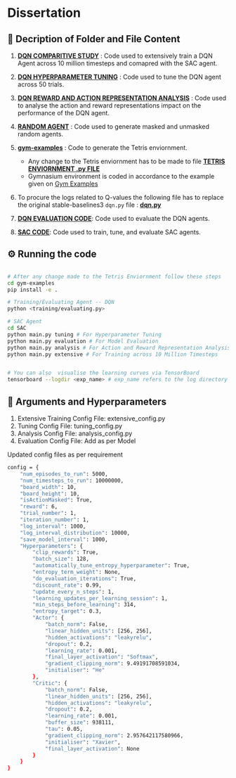 # Dissertation

## 📁 Decription of Folder and File Content

1. <a href="https://github.com/Sonali2824/Dissertation/tree/main/DQN%20COMPARITATIVE%20STUDY"> <b>DQN COMPARITIVE STUDY</b></a>
: Code used to extensively train a DQN Agent across 10 million timesteps and comapred with the SAC agent.
2. <a href="https://github.com/Sonali2824/Dissertation/tree/main/DQN%20HYPERPARAMETER%20TUNING"> <b>DQN HYPERPARAMETER TUNING</b></a>
: Code used to tune the DQN agent across 50 trials.

3. <a href="https://github.com/Sonali2824/Dissertation/tree/main/DQN%20REWARD%20AND%20ACTION%20REPRESENTATION%20ANALYSIS"> <b>DQN REWARD AND ACTION REPRESENTATION ANALYSIS</b></a>
: Code used to analyse the action and reward representations impact on the performance of the DQN agent.

4. <a href="https://github.com/Sonali2824/Dissertation/tree/main/RANDOM%20AGENT"> <b>RANDOM AGENT</b></a>
: Code used to generate masked and unmasked random agents.

5. <a href="https://github.com/Sonali2824/Dissertation/tree/main/gym-examples"> <b>gym-examples</b></a>
: Code to generate the Tetris enviornment.
    - Any change to the Tetris enviornment has to be made to file <a href="https://github.com/Sonali2824/Dissertation/blob/main/gym-examples/gym_examples/envs/tetris_high_state_space.py"> <b>TETRIS ENVIORNMENT .py FILE</b></a>
    - Gymnasium environment is coded in accordance to the example given on <a href="https://github.com/Farama-Foundation/gym-examples">Gym Examples</a>

6. To procure the logs related to Q-values the following file has to replace the original stable-baselines3 ```dqn.py``` file : <a href="https://github.com/Sonali2824/Dissertation/blob/main/stable_baselines_3_modified_dqn_code.py"><b>dqn.py</b></a>

7. <a href="https://github.com/Sonali2824/Dissertation/tree/main/DQN%20EVALUATION%20CODE"><b>DQN EVALUATION CODE</b></a>: Code used to evaluate the DQN agents.

8. <a href="https://github.com/Sonali2824/Dissertation/tree/main/DQN%20EVALUATION%20CODE"><b>SAC CODE</b></a>: Code used to train, tune, and evaluate SAC agents.

## ⚙️ Running the code

```sh

# After any change made to the Tetris Enviornment follow these steps
cd gym-examples
pip install -e .

# Training/Evaluating Agent -- DQN
python <training/evaluating.py>

# SAC Agent
cd SAC
python main.py tuning # For Hyperparameter Tuning
python main.py evaluation # For Model Evaluation
python main.py analysis # For Action and Reward Representation Analysis
python main.py extensive # For Training across 10 Million Timesteps


# You can also  visualise the learning curves via TensorBoard
tensorboard --logdir <exp_name> # exp_name refers to the log directory
```
## 📖 Arguments and Hyperparameters
1. Extensive Training Config File: extensive_config.py
2. Tuning Config File: tuning_config.py
3. Analysis Config File: analysis_config.py
4. Evaluation Config File: Add as per Model

Updated config files as per requirement
``` sh
config = {
    "num_episodes_to_run": 5000, 
    "num_timesteps_to_run": 10000000,
    "board_width": 10,
    "board_height": 10,
    "isActionMasked": True,
    "reward": 6,
    "trial_number": 1,
    "iteration_number": 1,
    "log_interval": 1000,
    "log_interval_distribution": 10000,
    "save_model_interval": 1000,
    "Hyperparameters": {        
        "clip_rewards": True,
        "batch_size": 128,
        "automatically_tune_entropy_hyperparameter": True,
        "entropy_term_weight": None,
        "do_evaluation_iterations": True,
        "discount_rate": 0.99,
        "update_every_n_steps": 1,
        "learning_updates_per_learning_session": 1,
        "min_steps_before_learning": 314,
        "entropy_target": 0.3,
        "Actor": {
            "batch_norm": False,
            "linear_hidden_units": [256, 256],
            "hidden_activations": "leakyrelu",
            "dropout": 0.2,
            "learning_rate": 0.001,
            "final_layer_activation": "Softmax",
            "gradient_clipping_norm": 9.49191708591034,
            "initialiser": "He"
        },
        "Critic": {
            "batch_norm": False,
            "linear_hidden_units": [256, 256],
            "hidden_activations": "leakyrelu",
            "dropout": 0.2,
            "learning_rate": 0.001,
            "buffer_size": 938111,
            "tau": 0.05,
            "gradient_clipping_norm": 2.957642117580966,
            "initialiser": "Xavier",
            "final_layer_activation": None
        }
    }
}

```
